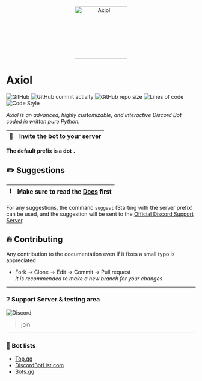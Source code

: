 <div align="center">
  <a href="https://discord.com/api/oauth2/authorize?client_id=843484459113775114&permissions=8&scope=bot">
    <img
      alt="Axiol"
      src="https://cdn.discordapp.com/attachments/843519647055609856/845662999686414336/Logo1.png"
      width="140"
    />
  </a>
</div>

# Axiol
![GitHub](https://img.shields.io/github/license/GitBolt/Axiol)
![GitHub commit activity](https://img.shields.io/github/commit-activity/m/GitBolt/Axiol)
![GitHub repo size](https://img.shields.io/github/repo-size/GitBolt/Axiol)
![Lines of code](https://img.shields.io/tokei/lines/Github/GitBolt/Axiol)
![Code Style](https://img.shields.io/badge/code%20style-pep8-blue)

*Axiol is an advanced, highly customizable, and interactive Discord Bot coded in written pure Python.*

| :pushpin: | [Invite the bot to your server](https://discord.com/oauth2/authorize?client_id=843484459113775114&permissions=473295959&scope=bot) |
| ------------- | :----------------------------------------------------------------------------------------------------------------------------- |


**The default prefix is a dot `.`**


## :pencil2: Suggestions

| :exclamation: | Make sure to read the [Docs](/DOCS.md) first |
| ------------- | :------------------------------------------- |

For any suggestions, the command `suggest` (Starting with the server prefix) can be used, and the suggestion will be sent to the
[Official Discord Support Server](https://discord.gg/Rzz5WS9jXW).


## :fire: Contributing
Any contribution to the documentation even if it fixes a small typo is appreciated

- Fork → Clone → Edit → Commit → Pull request </br>
*It is recommended to make a new branch for your changes*

<hr>

### :grey_question: Support Server & testing area
![Discord](https://img.shields.io/discord/843516084266729512)
> [join](https://discord.gg/Rzz5WS9jXW)

<hr>

### :star2: Bot lists
- [Top.gg](https://top.gg/bot/843484459113775114/vote)
- [DiscordBotList.com](https://discordbotlist.com/bots/axiol/upvote)
- [Bots.gg](https://discord.bots.gg/bots/843484459113775114)
